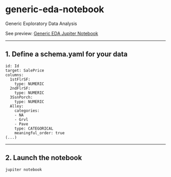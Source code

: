 # generic-eda-notebook
Generic Exploratory Data Analysis

See preview: [Generic EDA Jupiter Notebook](https://github.com/benji/generic-eda-notebook/blob/master/generic_eda.ipynb)


----
## 1. Define a schema.yaml for your data

    id: Id
    target: SalePrice
    columns:
      1stFlrSF:
        type: NUMERIC
      2ndFlrSF:
        type: NUMERIC
      3SsnPorch:
        type: NUMERIC
      Alley:
        categories:
        - NA
        - Grvl
        - Pave
        type: CATEGORICAL
        meaningful_order: true
    (...)


----
## 2. Launch the notebook
    jupiter notebook
